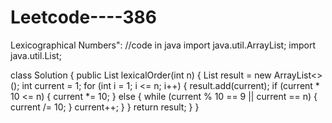 # Leetcode----386
Lexicographical Numbers":
//code in java 
import java.util.ArrayList;
import java.util.List;

class Solution {
    public List<Integer> lexicalOrder(int n) {
        List<Integer> result = new ArrayList<>();
        int current = 1;
        for (int i = 1; i <= n; i++) {
            result.add(current);
            if (current * 10 <= n) {
                current *= 10;
            } else {
                while (current % 10 == 9 || current == n) {
                    current /= 10;
                }
                current++;
            }
        }
        return result;
    }
}
